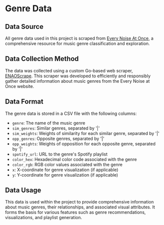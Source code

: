 # Genre Data

## Data Source

All genre data used in this project is scraped from [Every Noise At Once](https://everynoise.com/), a comprehensive resource for music genre classification and exploration.

## Data Collection Method

The data was collected using a custom Go-based web scraper, [ENAOScrape](https://github.com/rawcsav/ENAOScrape). This scraper was developed to efficiently and responsibly gather detailed information about music genres from the Every Noise at Once website.

## Data Format

The genre data is stored in a CSV file with the following columns:

- `genre`: The name of the music genre
- `sim_genres`: Similar genres, separated by '|'
- `sim_weights`: Weights of similarity for each similar genre, separated by '|'
- `opp_genres`: Opposite genres, separated by '|'
- `opp_weights`: Weights of opposition for each opposite genre, separated by '|'
- `spotify_url`: URL to the genre's Spotify playlist
- `color_hex`: Hexadecimal color code associated with the genre
- `color_rgb`: RGB color values associated with the genre
- `x`: X-coordinate for genre visualization (if applicable)
- `y`: Y-coordinate for genre visualization (if applicable)

## Data Usage

This data is used within the project to provide comprehensive information about music genres, their relationships, and associated visual attributes. It forms the basis for various features such as genre recommendations, visualizations, and playlist generation.